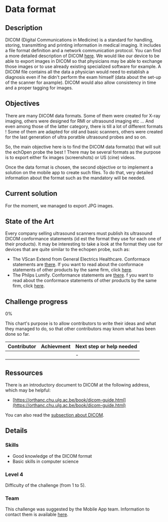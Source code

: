 # Data format

## Description
DICOM (Digital Communications in Medicine) is a standard for handling, storing, transmitting and printing information in medical imaging. It includes a file format definition and 
a network communication protocol. You can find a more detailed description of DICOM [here](/references/sigproc/dicom.md). We would like our device to be able to export images in DICOM so that physicians may be able to exchange those 
images or to use already existing specialized software for example. A DICOM file contains all the data a physician would need to establish a diagnosis even if he didn't perform the exam himself (data about the set-up of the scanner for axample). DICOM would also allow consistency in time and a proper tagging for images. 
 
 ## Objectives
 There are many DICOM data formats. Some of them were created for X-ray imaging, others were designed for RMI or ultrasound imaging etc ... And even among those of the latter category, there is till a lot of different formats ! Some of them are adapted for old and basic scanners, others were created for the last generation of ultra poratble ultrasound probes and so on. 
 
So, the main objective here is to find the DICOM data format(s) that will suit the echOpen probe the best ! There may be several formats as the purpose is to export either fix images (screenshots) or US (cine) videos. 

Once the data format is chosen, the second objective or to implement a solution on the mobile app to create such files. To do that, very detailed information about the format such as the mandatory will be needed. 
 
 ## Current solution
 For the moment, we managed to export JPG images.
 
 
 ## State of the Art
Every company selling ultrasound scanners must publish its ultrasound DICOM conformance statements (id est the format they use for each one of their products). It may be interesting to take a look at the format they use for devices that are quite similar to the echopen probe, such as:
* The VScan Extend from General Electrics Healthcare. Conformace statements are [there](file:///C:/Users/Apolline/Downloads/GEHC-DICOM-Conformance_VScan-Extend-v1-0-3_DOC1821494_Rev3.pdf). If you want to read about the conformace statements of other products by the same firm, click [here](http://www3.gehealthcare.com/en/products/interoperability/dicom/ultrasound_dicom_conformance_statements).
* The Philps Lumify. Conformance statements are [there](http://incenter.medical.philips.com/doclib/enc/12720755/Lumify_2_0_DICOM_Conformance_Statement.pdf%3ffunc%3ddoc.Fetch%26nodeid%3d12720755). f you want to read about the conformace statements of other products by the same firm, click [here](http://www.usa.philips.com/healthcare/resources/support-documentation/dicom-ultrasound). 
 
 
 ## Challenge progress
0%

This chart's purpose is to allow contributors to write their ideas and what they managed to do, so that other contributors may knom what has been done so far.

| Contributor                  | Achievment                                | Next step or help needed        | 
| :---                         | :---                                      | :---                            | 
|                              |                                           | -                               |

 
 ## Ressources
There is an introductory document to DICOM at the following address, which may be helpful: 
* [https://orthanc.chu.ulg.ac.be/book/dicom-guide.html](https://orthanc.chu.ulg.ac.be/book/dicom-guide.html)

 You can also read the [subsection about DICOM](/references/sigproc/dataformat.md).
 
 
 ## Details 
 
 ### Skills
 * Good knowledge of the DICOM format
 * Basic skills in computer science
 
 
 ### Level 4
Difficulty of the challenge (from 1 to 5).

### Team
This challenge was suggested by the Mobile App team. Information to contact them is available [here](./howto/teams.md).
